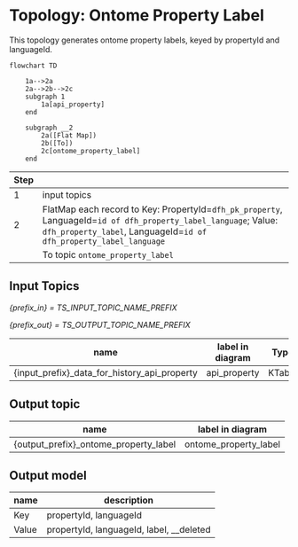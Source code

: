 # Topology: Ontome Property Label

This topology generates ontome property labels, keyed by propertyId and languageId.

```mermaid
flowchart TD
    
    1a-->2a
    2a-->2b-->2c
    subgraph 1
        1a[api_property]
    end

    subgraph __2
        2a([Flat Map])
        2b([To])
        2c[ontome_property_label]
    end  
```

| Step |                                                                                                                                                                                       |
|------|---------------------------------------------------------------------------------------------------------------------------------------------------------------------------------------|
| 1    | input topics                                                                                                                                                                          |
| 2    | FlatMap each record to Key: PropertyId=`dfh_pk_property`, LanguageId=`id of dfh_property_label_language`; Value: `dfh_property_label`, LanguageId=`id of dfh_property_label_language` |
|      | To topic `ontome_property_label`                                                                                                                                                      |

## Input Topics

_{prefix_in} = TS_INPUT_TOPIC_NAME_PREFIX_

_{prefix_out} = TS_OUTPUT_TOPIC_NAME_PREFIX_

| name                                         | label in diagram | Type   |
|----------------------------------------------|------------------|--------|
| {input_prefix}_data_for_history_api_property | api_property     | KTable |

## Output topic

| name                                  | label in diagram      |
|---------------------------------------|-----------------------|
| {output_prefix}_ontome_property_label | ontome_property_label |

## Output model

| name  | description                              |
|-------|------------------------------------------|
| Key   | propertyId, languageId                   |
| Value | propertyId, languageId, label, __deleted |
